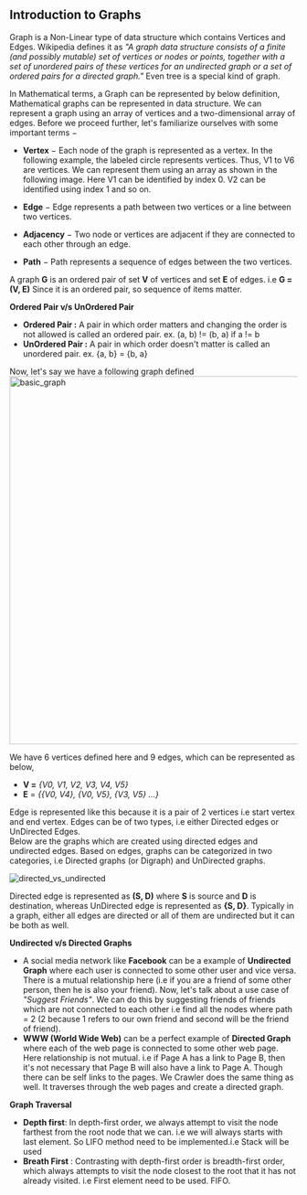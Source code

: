 ## Introduction to Graphs

Graph is a Non-Linear type of data structure which contains Vertices and Edges. Wikipedia defines it as _"A graph data structure consists of a finite (and possibly mutable) set of vertices or nodes or points, together with a set of unordered pairs of these vertices for an undirected graph or a set of ordered pairs for a directed graph."_ Even tree is a special kind of graph.  

In Mathematical terms, a Graph can be represented by below definition,  
Mathematical graphs can be represented in data structure. We can represent a graph using an array of vertices and a two-dimensional array of edges. Before we proceed further, let's familiarize ourselves with some important terms −

- **Vertex** − Each node of the graph is represented as a vertex. In the following example, the labeled circle represents vertices. Thus, V1 to V6 are vertices. We can represent them using an array as shown in the following image. Here V1 can be identified by index 0. V2 can be identified using index 1 and so on.

- **Edge** − Edge represents a path between two vertices or a line between two vertices. 

- **Adjacency** − Two node or vertices are adjacent if they are connected to each other through an edge. 

- **Path** − Path represents a sequence of edges between the two vertices. 

A graph **G** is an ordered pair of set **V** of vertices and set **E** of edges. i.e **G = (V, E)**
Since it is an ordered pair, so sequence of items matter. 
	
**Ordered Pair v/s UnOrdered Pair**
- **Ordered Pair :** A pair in which order matters and changing the order is not allowed is called an ordered pair. ex. (a, b) != (b, a) if a != b
- **UnOrdered Pair :** A pair in which order doesn't matter is called an unordered pair. ex. {a, b} = {b, a}
	
Now, let's say we have a following graph defined
<img width="644" alt="basic_graph" src="https://cloud.githubusercontent.com/assets/3439029/21968825/ea5fcb4c-db4d-11e6-9eb4-1e40569b230c.png">

We have 6 vertices defined here and 9 edges, which can be represented as below,  
- **V =** _{V0, V1, V2, V3, V4, V5}_
- **E** = _{{V0, V4}, {V0, V5}, {V3, V5} ...}_

Edge is represented like this because it is a pair of 2 vertices i.e start vertex and end vertex. 
Edges can be of two types, i.e either Directed edges or UnDirected Edges.  
Below are the graphs which are created using directed edges and undirected edges. Based on edges, graphs can be categorized in two categories, i.e Directed graphs (or Digraph) and UnDirected graphs.

![directed_vs_undirected](https://cloud.githubusercontent.com/assets/3439029/21968901/a5e4f63a-db4e-11e6-84ba-bac70fed4b69.png)

Directed edge is represented as **(S, D)** where **S** is source and **D** is destination, whereas UnDirected edge is represented as **{S, D}**. Typically in a graph, either all edges are directed or all of them are undirected but it can be both as well.

**Undirected v/s Directed Graphs**
- A social media network like **Facebook** can be a example of **Undirected Graph** where each user is connected to some other user and vice versa. There is a mutual relationship here (i.e if you are a friend of some other person, then he is also your friend).  Now, let's talk about a use case of _"Suggest Friends"_. We can do this by suggesting friends of friends which are not connected to each other i.e find all the nodes where path = 2 (2 because 1 refers to our own friend and second will be the friend of friend).
- **WWW (World Wide Web)** can be a perfect example of **Directed Graph** where each of the web page is connected to some other web page. Here relationship is not mutual. i.e if Page A has a link to Page B, then it's not necessary that Page B will also have a link to Page A. Though there can be self links to the pages. We Crawler does the same thing as well. It traverses through the web pages and create a directed graph.  

**Graph Traversal**
- **Depth first**: In depth-first order, we always attempt to visit the node farthest from the root node that we can. i.e we will always
starts with last element. So LIFO method need to be implemented.i.e Stack will be used 
- **Breath First** : Contrasting with depth-first order is breadth-first order, which always attempts to visit the node closest to the root that it has not already visited. 
i.e First element need to be used. FIFO. 